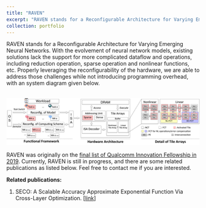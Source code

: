 ```yaml
---
title: "RAVEN"
excerpt: "RAVEN stands for a Reconfigurable Architecture for Varying Emerging Neural Networks. It is designed to be compatible for more complicated neural networks in the future, propelled by approximate computing and network theory."
collection: portfolio
---
```


RAVEN stands for a Reconfigurable Architecture for Varying Emerging Neural Networks. With the evolvement of neural network models, existing solutions lack the support for more complicated dataflow and operations, including reduction operation, sparse operation and nonlinear functions, etc. Properly leveraging the reconfigurability of the hardware, we are able to address those challenges while not introducing programming overhead, with an system diagram given below.

<br/><img src='/images/raven_system_diagram.png'>

RAVEN was originally on the [final list of Qualcomm Innovation Fellowship in 2019](https://www.qualcomm.com/invention/research/university-relations/innovation-fellowship/finalists). Currently, RAVEN is still in progress, and there are some related publications as listed below. Feel free to contact me if you are interested.

__Related publications:__

1. SECO: A Scalable Accuracy Approximate Exponential Function Via Cross-Layer Optimization. [[link](https://diwu1990.github.io/publication/2019-07-29-islped)]